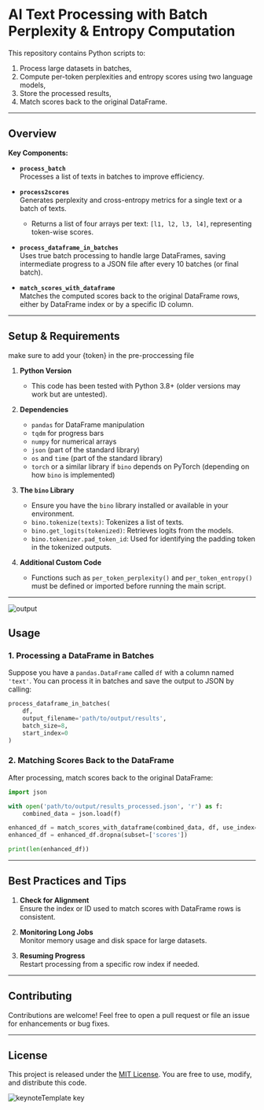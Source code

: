 # AI Text Processing with Batch Perplexity & Entropy Computation

This repository contains Python scripts to:
1. Process large datasets in batches,
2. Compute per-token perplexities and entropy scores using two language models,
3. Store the processed results,
4. Match scores back to the original DataFrame.

---

## Overview

**Key Components:**

- **`process_batch`**  
  Processes a list of texts in batches to improve efficiency.

- **`process2scores`**  
  Generates perplexity and cross-entropy metrics for a single text or a batch of texts.  
  - Returns a list of four arrays per text: `[l1, l2, l3, l4]`, representing token-wise scores.

- **`process_dataframe_in_batches`**  
  Uses true batch processing to handle large DataFrames, saving intermediate progress to a JSON file after every 10 batches (or final batch).

- **`match_scores_with_dataframe`**  
  Matches the computed scores back to the original DataFrame rows, either by DataFrame index or by a specific ID column.

---

## Setup & Requirements

make sure to add your {token} in the pre-proccessing file

1. **Python Version**  
   - This code has been tested with Python 3.8+ (older versions may work but are untested).

2. **Dependencies**  
   - `pandas` for DataFrame manipulation  
   - `tqdm` for progress bars  
   - `numpy` for numerical arrays  
   - `json` (part of the standard library)  
   - `os` and `time` (part of the standard library)  
   - `torch` or a similar library if `bino` depends on PyTorch (depending on how `bino` is implemented)  

3. **The `bino` Library**  
   - Ensure you have the `bino` library installed or available in your environment.  
   - `bino.tokenize(texts)`: Tokenizes a list of texts.  
   - `bino.get_logits(tokenized)`: Retrieves logits from the models.  
   - `bino.tokenizer.pad_token_id`: Used for identifying the padding token in the tokenized outputs.

4. **Additional Custom Code**  
   - Functions such as `per_token_perplexity()` and `per_token_entropy()` must be defined or imported before running the main script.

---

![output](https://github.com/user-attachments/assets/be8ab214-4ba3-4844-a843-4bf142fcfbff)

## Usage

### 1. Processing a DataFrame in Batches

Suppose you have a `pandas.DataFrame` called `df` with a column named `'text'`. You can process it in batches and save the output to JSON by calling:

```python
process_dataframe_in_batches(
    df,
    output_filename='path/to/output/results',
    batch_size=8,
    start_index=0
)
```

### 2. Matching Scores Back to the DataFrame

After processing, match scores back to the original DataFrame:

```python
import json

with open('path/to/output/results_processed.json', 'r') as f:
    combined_data = json.load(f)

enhanced_df = match_scores_with_dataframe(combined_data, df, use_index=False, df_id_column='_id')
enhanced_df = enhanced_df.dropna(subset=['scores'])

print(len(enhanced_df))
```

---

## Best Practices and Tips

1. **Check for Alignment**  
   Ensure the index or ID used to match scores with DataFrame rows is consistent.

2. **Monitoring Long Jobs**  
   Monitor memory usage and disk space for large datasets.

3. **Resuming Progress**  
   Restart processing from a specific row index if needed.
   

---

## Contributing

Contributions are welcome! Feel free to open a pull request or file an issue for enhancements or bug fixes.

---

## License

This project is released under the [MIT License](LICENSE). You are free to use, modify, and distribute this code.

![keynoteTemplate key](https://github.com/user-attachments/assets/7d697047-4687-4a7e-93db-837d8132d799)


